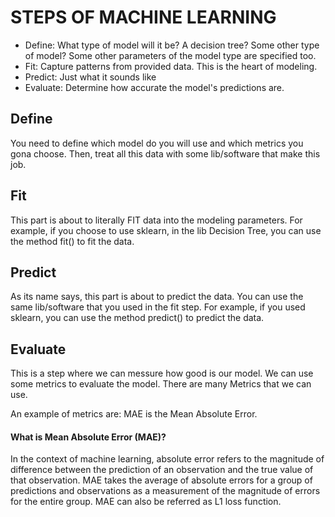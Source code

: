# STEPS OF MACHINE LEARNING
- Define: What type of model will it be? A decision tree? Some other type of model? Some other parameters of the model type are specified too.
- Fit: Capture patterns from provided data. This is the heart of modeling.
- Predict: Just what it sounds like
- Evaluate: Determine how accurate the model's predictions are.

## Define
You need to define which model do you will use and which metrics you gona choose. Then, treat all this data with some lib/software that make this job.

## Fit
This part is about to literally FIT data into the modeling parameters.
For example, if you choose to use sklearn, in the lib Decision Tree, you can use the method fit() to fit the data.

## Predict
As its name says, this part is about to predict the data. You can use the same lib/software that you used in the fit step. For example, if you used sklearn, you can use the method predict() to predict the data.

## Evaluate
This is a step where we can messure how good is our model. We can use some metrics to evaluate the model. There are many Metrics that we can use.

An example of metrics are: MAE is the Mean Absolute Error.

#### What is Mean Absolute Error (MAE)?
In the context of machine learning, absolute error refers to the magnitude of difference between the prediction of an observation and the true value of that observation. MAE takes the average of absolute errors for a group of predictions and observations as a measurement of the magnitude of errors for the entire group. MAE can also be referred as L1 loss function.




